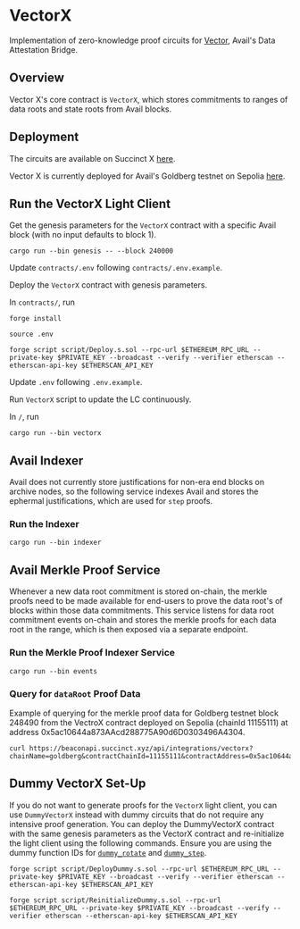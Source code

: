 # VectorX
Implementation of zero-knowledge proof circuits for [Vector](https://blog.availproject.org/data-attestation-bridge/), Avail's Data Attestation Bridge.

## Overview
Vector X's core contract is `VectorX`, which stores commitments to ranges of data roots and state
roots from Avail blocks.

## Deployment
The circuits are available on Succinct X [here](https://platform.succinct.xyz/succinctlabs/vectorx).

Vector X is currently deployed for Avail's Goldberg testnet on Sepolia [here](https://sepolia.etherscan.io/address/0x5ac10644a873AAcd288775A90d6D0303496A4304#events).

## Run the VectorX Light Client
Get the genesis parameters for the `VectorX` contract with a specific Avail block (with no input defaults to block 1).
```
cargo run --bin genesis -- --block 240000
```

Update `contracts/.env` following `contracts/.env.example`.

Deploy the `VectorX` contract with genesis parameters.

In `contracts/`, run
```
forge install

source .env

forge script script/Deploy.s.sol --rpc-url $ETHEREUM_RPC_URL --private-key $PRIVATE_KEY --broadcast --verify --verifier etherscan --etherscan-api-key $ETHERSCAN_API_KEY
```

Update `.env` following `.env.example`.

Run `VectorX` script to update the LC continuously.

In `/`, run
```
cargo run --bin vectorx
```

## Avail Indexer
Avail does not currently store justifications for non-era end blocks on archive nodes, so the 
following service indexes Avail and stores the ephermal justifications, which are used for `step` 
proofs.

### Run the Indexer
```
cargo run --bin indexer
```

## Avail Merkle Proof Service
Whenever a new data root commitment is stored on-chain, the merkle proofs need to be made available for end-users to prove the data root's of blocks within those data commitments. This service listens for data root commitment events on-chain and stores the merkle proofs for each data root in the range, which is then exposed via a separate endpoint.

### Run the Merkle Proof Indexer Service
```
cargo run --bin events
```

### Query for `dataRoot` Proof Data
Example of querying for the merkle proof data for Goldberg testnet block 248490 from the VectroX contract
deployed on Sepolia (chainId 11155111) at address 0x5ac10644a873AAcd288775A90d6D0303496A4304.
```
curl https://beaconapi.succinct.xyz/api/integrations/vectorx?chainName=goldberg&contractChainId=11155111&contractAddress=0x5ac10644a873AAcd288775A90d6D0303496A4304&blockNumber=248490
```

## Dummy VectorX Set-Up
If you do not want to generate proofs for the `VectorX` light client, you can use `DummyVectorX` instead with dummy circuits that do not require any intensive proof generation. You can deploy the DummyVectorX contract with the same genesis parameters as the VectorX contract and re-initialize the light client using the following commands. Ensure you are using the dummy function IDs for [`dummy_rotate`](https://alpha.succinct.xyz/avail/vectorx/releases/10) and [`dummy_step`](https://alpha.succinct.xyz/avail/vectorx/releases/9).

```
forge script script/DeployDummy.s.sol --rpc-url $ETHEREUM_RPC_URL --private-key $PRIVATE_KEY --broadcast --verify --verifier etherscan --etherscan-api-key $ETHERSCAN_API_KEY

forge script script/ReinitializeDummy.s.sol --rpc-url $ETHEREUM_RPC_URL --private-key $PRIVATE_KEY --broadcast --verify --verifier etherscan --etherscan-api-key $ETHERSCAN_API_KEY
```
